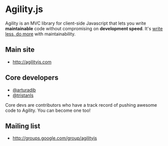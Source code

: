 # Agility.js
 
Agility is an MVC library for client-side Javascript that lets you write **maintainable** code without compromising on **development speed**. It's [write less, do more](http://www.jquery.com) with maintainability. 

## Main site

+ http://agilityjs.com

## Core developers

+ [@arturadib](http://twitter.com/arturadib)
+ [@tristanls](http://twitter.com/tristanls)

Core devs are contributors who have a track record of pushing awesome code to Agility. You can become one too!

## Mailing list

+ http://groups.google.com/group/agilityjs
